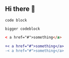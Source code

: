## Hi there 👋
` code block ` 

```
bigger codeblock
```
```html
< a href="#">something</a>
```

```diff
+< a href="#">something</a>
-< a href="#">something</a>
```
<!--
**MLSMason6/mlsmason6** is a ✨ _special_ ✨ repository because its `README.md` (this file) appears on your GitHub profile.
-->
